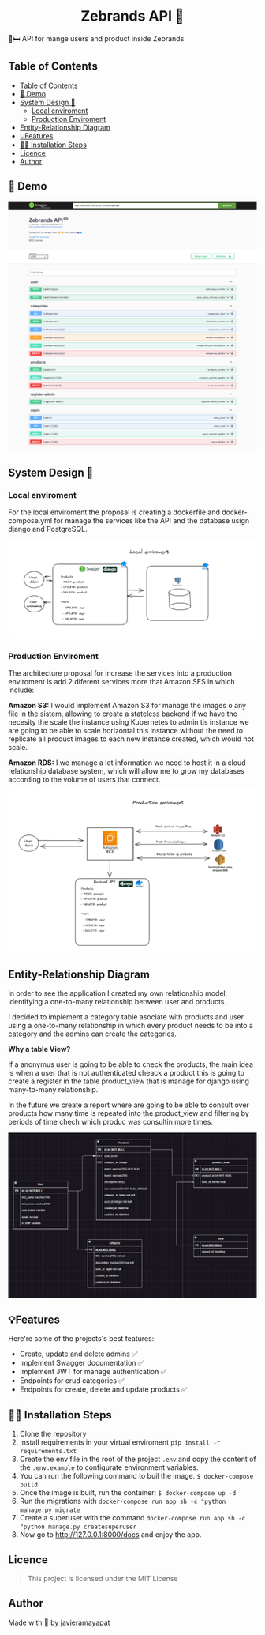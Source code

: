 <h1 align="center" id="title">  Zebrands API 🚀</h1>

🧳🛏️ API for mange users and product inside Zebrands

## Table of Contents
- [Table of Contents](#table-of-contents)
- [🚀 Demo](#-demo)
- [System Design 🔬](#system-design-)
  - [Local enviroment](#local-enviroment)
  - [Production Enviroment](#production-enviroment)
- [Entity-Relationship Diagram](#entity-relationship-diagram)
- [💡Features](#features)
- [🧑‍💻 Installation Steps](#-installation-steps)
- [Licence](#licence)
- [Author](#author)



## 🚀 Demo
![Demo](docs/zebrands-swagger.png)

## System Design 🔬
### Local enviroment

For the local enviroment the proposal is creating a dockerfile and docker-compose.yml for manage the services like the API and the database usign django and PostgreSQL.

![zebrand-api-design](docs/local-enviroment.png)


### Production Enviroment
The architecture proposal for increase the services into a production enviroment is add 2 diferent services more that Amazon SES in which include:

**Amazon S3:** I would implement Amazon S3 for manage the images o any file in the sistem, allowing to create a stateless backend if we have the necesity the scale the instance using Kubernetes to admin tis instance we are going to be able to scale horizontal this instance without the need to replicate all product images to each new instance created, which would not scale.

**Amazon RDS:** I we manage a lot information we need to host it in a cloud relationship database system, which will allow me to grow my databases according to the volume of users that connect.



![zebrand-api-design](docs/production-enviroment.png)


## Entity-Relationship Diagram

In order to see the application I created my own relationship model, identifying a one-to-many relationship between user and products.

I decided to implement a category table asociate with products and user using a one-to-many relationship in which every product needs to be into a category and the admins can create the categories.



**Why a table View?**

If a anonymus user is going to be able to check the products, the main idea is when a user that is not authenticated cheack a product this is going to create a register in the table product_view that is manage for django using many-to-many relationship.

In the future we create a report where are going to be able to consult over products how many time is repeated into the product_view and filtering by periods of time chech which produc was consultin more times.

![Er-Diagram](docs/er-diagram.png)




## 💡Features
Here're some of the projects's best features:
- Create, update and delete admins ✅
- Implement Swagger documentation ✅
- Implement JWT for manage authentication ✅
- Endpoints for crud categories ✅
- Endpoints for create, delete and update products ✅


## 🧑‍💻 Installation Steps
1. Clone the repository
2. Install requirements in your virtual enviroment `pip install -r requirements.txt`
3. Create the env file in the root of the project `.env` and copy the content of the `.env.example` to configurate environment variables.
5. You can run the following command to buil the image. `$ docker-compose build`
6. Once the image is built, run the container: `$ docker-compose up -d`
7. Run the migrations with `docker-compose run app sh -c "python manage.py migrate`
8. Create a superuser with the command `docker-compose run app sh -c "python manage.py createsuperuser`
8. Now go to http://127.0.0.1:8000/docs and enjoy the app.

## Licence
> This project is licensed under the MIT License

## Author
Made with 💙 by [javieramayapat](https://www.linkedin.com/in/javieramayapat/)